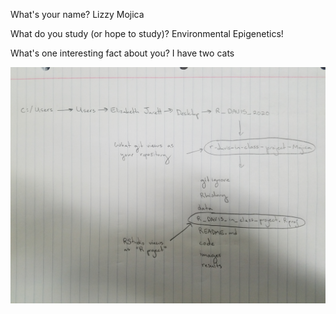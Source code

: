 What's your name? 
Lizzy Mojica

What do you study (or hope to study)?
Environmental Epigenetics!

What's one interesting fact about you? 
I have two cats

![Week 2 Assignment](images/assignment_w2.jpg)




